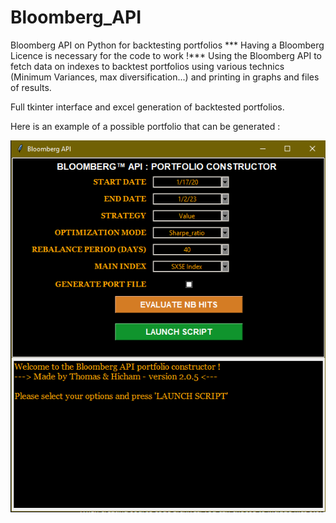 # Bloomberg_API

Bloomberg API on Python for backtesting portfolios *** Having a Bloomberg Licence is necessary for the code to work !***
Using the Bloomberg API to fetch data on indexes to backtest portfolios using various technics (Minimum Variances, max diversification...) and printing in graphs and files of results.

Full tkinter interface and excel generation of backtested portfolios.

Here is an example of a possible portfolio that can be generated : 

![Alt text](https://github.com/hicham712/Bloomberg_API/blob/main/tkinter_interface.png)


